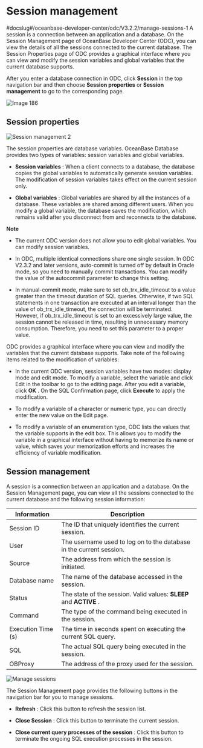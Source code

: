 Session management 
=======================================
#docslug#/oceanbase-developer-center/odc/V3.2.2/manage-sessions-1
A session is a connection between an application and a database. On the Session Management page of OceanBase Developer Center (ODC), you can view the details of all the sessions connected to the current database. The Session Properties page of ODC provides a graphical interface where you can view and modify the session variables and global variables that the current database supports. 

After you enter a database connection in ODC, click **Session** in the top navigation bar and then choose **Session properties** or **Session management** to go to the corresponding page.

![Image 186](https://help-static-aliyun-doc.aliyuncs.com/assets/img/en-US/7729169361/p241371.png)

Session properties 
---------------------------------------

![Session management 2](https://help-static-aliyun-doc.aliyuncs.com/assets/img/en-US/7729169361/p203464.png)

The session properties are database variables. OceanBase Database provides two types of variables: session variables and global variables.

* **Session variables** : When a client connects to a database, the database copies the global variables to automatically generate session variables. The modification of session variables takes effect on the current session only.

* **Global variables** : Global variables are shared by all the instances of a database. These variables are shared among different users. When you modify a global variable, the database saves the modification, which remains valid after you disconnect from and reconnects to the database.



**Note**



* The current ODC version does not allow you to edit global variables. You can modify session variables.

  

* In ODC, multiple identical connections share one single session. In ODC V2.3.2 and later versions, auto-commit is turned off by default in Oracle mode, so you need to manually commit transactions. You can modify the value of the autocommit parameter to change this setting.

  

* In manual-commit mode, make sure to set ob_trx_idle_timeout to a value greater than the timeout duration of SQL queries. Otherwise, if two SQL statements in one transaction are executed at an interval longer than the value of ob_trx_idle_timeout, the connection will be terminated. However, if ob_trx_idle_timeout is set to an excessively large value, the session cannot be released in time, resulting in unnecessary memory consumption. Therefore, you need to set this parameter to a proper value.

  




ODC provides a graphical interface where you can view and modify the variables that the current database supports. Take note of the following items related to the modification of variables:

* In the current ODC version, session variables have two modes: display mode and edit mode. To modify a variable, select the variable and click Edit in the toolbar to go to the editing page. After you edit a variable, click **OK** . On the SQL Confirmation page, click **Execute** to apply the modification.

  

* To modify a variable of a character or numeric type, you can directly enter the new value on the Edit page.

  

* To modify a variable of an enumeration type, ODC lists the values that the variable supports in the edit box. This allows you to modify the variable in a graphical interface without having to memorize its name or value, which saves your memorization efforts and increases the efficiency of variable modification.

  




Session management 
---------------------------------------

A session is a connection between an application and a database. On the Session Management page, you can view all the sessions connected to the current database and the following session information:


|    Information     |                             Description                             |
|--------------------|---------------------------------------------------------------------|
| Session ID         | The ID that uniquely identifies the current session.                |
| User               | The username used to log on to the database in the current session. |
| Source             | The address from which the session is initiated.                    |
| Database name      | The name of the database accessed in the session.                   |
| Status             | The state of the session. Valid values: **SLEEP** and **ACTIVE** .  |
| Command            | The type of the command being executed in the session.              |
| Execution Time (s) | The time in seconds spent on executing the current SQL query.       |
| SQL                | The actual SQL query being executed in the session.                 |
| OBProxy            | The address of the proxy used for the session.                      |


![Manage sessions](https://help-static-aliyun-doc.aliyuncs.com/assets/img/en-US/7729169361/p203463.png)

The Session Management page provides the following buttons in the navigation bar for you to manage sessions.

* **Refresh** : Click this button to refresh the session list.

* **Close Session** : Click this button to terminate the current session.

* **Close current query processes of the session** : Click this button to terminate the ongoing SQL execution processes in the session.



